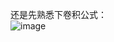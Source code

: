 还是先熟悉下卷积公式：<br>![image](https://user-images.githubusercontent.com/103256811/167982911-d8258670-6084-4017-852b-304a6dd19405.png)

